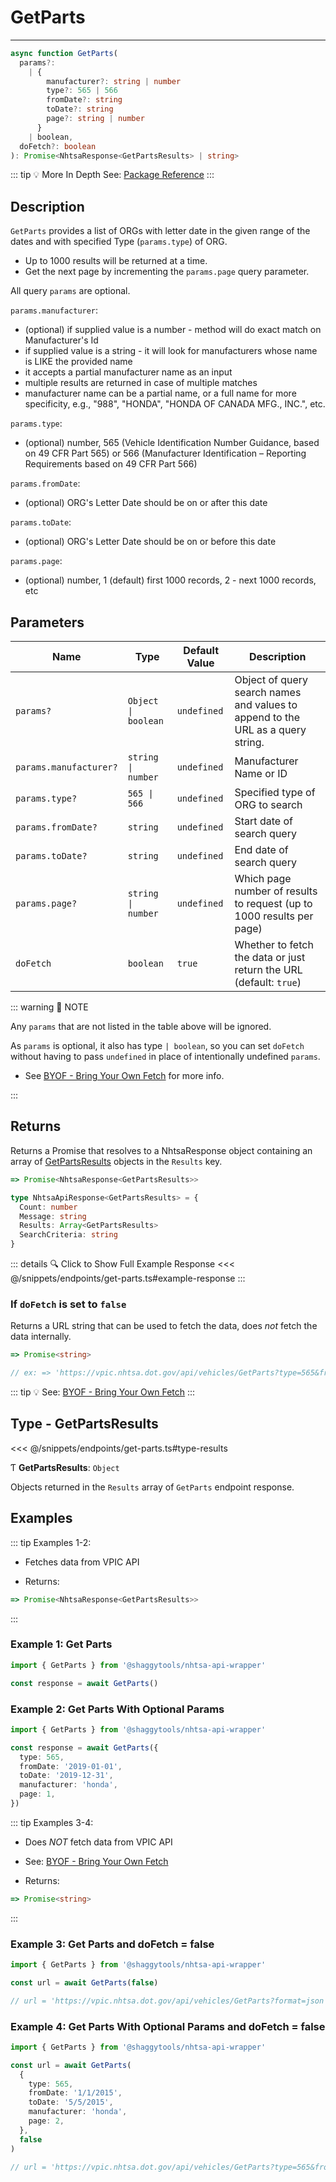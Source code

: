# GetParts

---

```typescript
async function GetParts(
  params?:
    | {
        manufacturer?: string | number
        type?: 565 | 566
        fromDate?: string
        toDate?: string
        page?: string | number
      }
    | boolean,
  doFetch?: boolean
): Promise<NhtsaResponse<GetPartsResults> | string>
```

::: tip :bulb: More In Depth
See: [Package Reference](../../typedoc/modules/api_endpoints_GetParts)
:::

## Description

`GetParts` provides a list of ORGs with letter date in the given range of the dates and with
specified Type (`params.type`) of ORG.

- Up to 1000 results will be returned at a time.
- Get the next page by incrementing the `params.page` query parameter.

All query `params` are optional.

`params.manufacturer`:

- (optional) if supplied value is a number - method will do exact match on Manufacturer's Id
- if supplied value is a string - it will look for manufacturers whose name is LIKE the provided
  name
- it accepts a partial manufacturer name as an input
- multiple results are returned in case of multiple matches
- manufacturer name can be a partial name, or a full name for more specificity, e.g., "988",
  "HONDA", "HONDA OF CANADA MFG., INC.", etc.

`params.type`:

- (optional) number, 565 (Vehicle Identification Number Guidance, based on 49 CFR Part 565)
  or 566 (Manufacturer Identification – Reporting Requirements based on 49 CFR Part 566)

`params.fromDate`:

- (optional) ORG's Letter Date should be on or after this date

`params.toDate`:

- (optional) ORG's Letter Date should be on or before this date

`params.page`:

- (optional) number, 1 (default) first 1000 records, 2 - next 1000 records, etc

## Parameters

| Name                   | Type                 | Default Value | Description                                                                     |
| ---------------------- | -------------------- | ------------- | ------------------------------------------------------------------------------- |
| `params?`              | `Object \| boolean ` | `undefined`   | Object of query search names and values to append to the URL as a query string. |
| `params.manufacturer?` | `string \| number`   | `undefined`   | Manufacturer Name or ID                                                         |
| `params.type?`         | `565 \| 566`         | `undefined`   | Specified type of ORG to search                                                 |
| `params.fromDate?`     | `string`             | `undefined`   | Start date of search query                                                      |
| `params.toDate?`       | `string`             | `undefined`   | End date of search query                                                        |
| `params.page?`         | `string \| number`   | `undefined`   | Which page number of results to request (up to 1000 results per page)           |
| `doFetch`              | `boolean`            | `true`        | Whether to fetch the data or just return the URL (default: `true`)              |

::: warning 📝 NOTE

Any `params` that are not listed in the table above will be ignored.

As `params` is optional, it also has type `| boolean`, so you can set `doFetch` without
having to pass `undefined` in place of intentionally undefined `params`.

- See [BYOF - Bring Your Own Fetch](../../guide/bring-your-own-fetch.md#option-1-set-dofetch-to-false)
  for more info.

:::

## Returns

Returns a Promise that resolves to a NhtsaResponse object containing an array of
[GetPartsResults](#type-getpartsresults) objects in the `Results` key.

```typescript
=> Promise<NhtsaResponse<GetPartsResults>>
```

```typescript
type NhtsaApiResponse<GetPartsResults> = {
  Count: number
  Message: string
  Results: Array<GetPartsResults>
  SearchCriteria: string
}
```

::: details :mag: Click to Show Full Example Response
<<< @/snippets/endpoints/get-parts.ts#example-response
:::

### If `doFetch` is set to `false`

Returns a URL string that can be used to fetch the data, does _not_ fetch the data internally.

```typescript
=> Promise<string>

// ex: => 'https://vpic.nhtsa.dot.gov/api/vehicles/GetParts?type=565&fromDate=1/1/2015&toDate=5/5/2015&manufacturer=honda&page=1format=json'
```

::: tip :bulb: See: [BYOF - Bring Your Own Fetch](../../guide/bring-your-own-fetch.md#option-1-set-dofetch-to-false)
:::

## Type - GetPartsResults

<<< @/snippets/endpoints/get-parts.ts#type-results

Ƭ **GetPartsResults**: `Object`

Objects returned in the `Results` array of `GetParts` endpoint response.

## Examples

::: tip Examples 1-2:

- Fetches data from VPIC API

- Returns:

```typescript
=> Promise<NhtsaResponse<GetPartsResults>>
```

:::

### Example 1: Get Parts

```ts
import { GetParts } from '@shaggytools/nhtsa-api-wrapper'

const response = await GetParts()
```

### Example 2: Get Parts With Optional Params

```ts
import { GetParts } from '@shaggytools/nhtsa-api-wrapper'

const response = await GetParts({
  type: 565,
  fromDate: '2019-01-01',
  toDate: '2019-12-31',
  manufacturer: 'honda',
  page: 1,
})
```

::: tip Examples 3-4:

- Does _NOT_ fetch data from VPIC API

- See: [BYOF - Bring Your Own Fetch](../../guide/bring-your-own-fetch.md#option-1-set-dofetch-to-false)

- Returns:

```typescript
=> Promise<string>
```

:::

### Example 3: Get Parts and doFetch = false

```ts
import { GetParts } from '@shaggytools/nhtsa-api-wrapper'

const url = await GetParts(false)

// url = 'https://vpic.nhtsa.dot.gov/api/vehicles/GetParts?format=json'
```

### Example 4: Get Parts With Optional Params and doFetch = false

```ts
import { GetParts } from '@shaggytools/nhtsa-api-wrapper'

const url = await GetParts(
  {
    type: 565,
    fromDate: '1/1/2015',
    toDate: '5/5/2015',
    manufacturer: 'honda',
    page: 2,
  },
  false
)

// url = 'https://vpic.nhtsa.dot.gov/api/vehicles/GetParts?type=565&fromDate=1/1/2015&toDate=5/5/2015&manufacturer=honda&page=2format=json'
```
